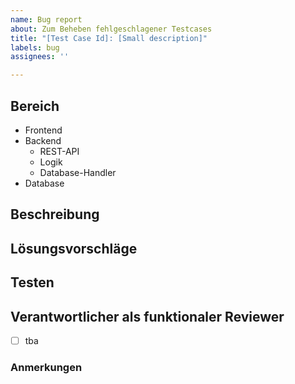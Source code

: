 ```yaml
---
name: Bug report
about: Zum Beheben fehlgeschlagener Testcases
title: "[Test Case Id]: [Small description]"
labels: bug
assignees: ''

---
```


## Bereich <!--- falls anwendbar -->
<!--- Bitte Unzutreffendes streichen -->
* Frontend
* Backend
   - REST-API
   - Logik
   - Database-Handler
* Database

## Beschreibung
<!--- Beschreibung des Bugs (was sollte passieren, was ist passiert), gerne auch mit Screenshots, falls nötig -->

## Lösungsvorschläge
<!--- wie kann der Fehler behoben werden, falls vorhanden -->

## Testen 
<!--- wie ist klar, dass der Fehler behoben wurde -->

## Verantwortlicher als funktionaler Reviewer
- [ ] tba <!--- bitte entsprechende Person eintragen, vermutlich die, die den Testcase durchgeführt hat -->

### Anmerkungen
<!--- Bestehen Abhängigkeiten zu anderen User Stories, die bspw. vorher erledigt werden müssen? -->
